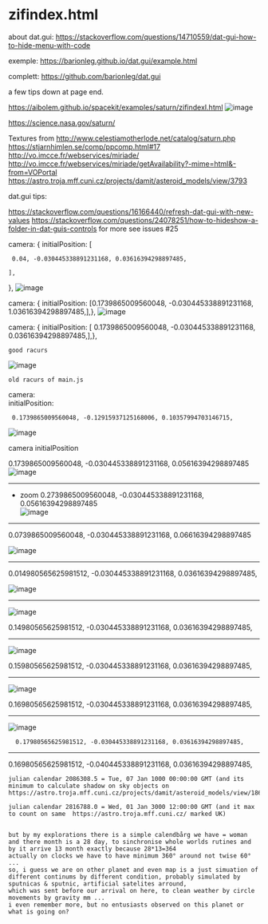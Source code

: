 # zifindex.html

about dat.gui: https://stackoverflow.com/questions/14710559/dat-gui-how-to-hide-menu-with-code

exemple: https://barionleg.github.io/dat.gui/example.html

complett: https://github.com/barionleg/dat.gui

a few tips down at page end.

https://aibolem.github.io/spacekit/examples/saturn/zifindexI.html
![image](https://github.com/aibolem/spacekit/assets/102619282/995e7813-b163-4ad0-b825-9d94b4bf98aa)


https://science.nasa.gov/saturn/

Textures from http://www.celestiamotherlode.net/catalog/saturn.php
https://stjarnhimlen.se/comp/ppcomp.html#17
http://vo.imcce.fr/webservices/miriade/
http://vo.imcce.fr/webservices/miriade/getAvailability?-mime=html&-from=VOPortal
https://astro.troja.mff.cuni.cz/projects/damit/asteroid_models/view/3793


dat.gui tips: 

https://stackoverflow.com/questions/16166440/refresh-dat-gui-with-new-values
https://stackoverflow.com/questions/24078251/how-to-hideshow-a-folder-in-dat-guis-controls
for more see issues #25

  camera: {
    initialPosition: [
  
     0.04, -0.030445338891231168, 0.03616394298897485, 
      
    ],
  },
![image](https://github.com/aibolem/spacekit/assets/102619282/4a497060-bac5-4301-bbce-80d6c15cea42)

camera: {
    initialPosition: [0.1739865009560048, -0.030445338891231168, 1.03616394298897485,],},
![image](https://github.com/aibolem/spacekit/assets/102619282/ff9c7fa3-c60b-45e6-90a2-cdd7e552877f)


camera: {
    initialPosition: [ 0.1739865009560048, -0.030445338891231168, 0.03616394298897485,],},

    good racurs
![image](https://github.com/aibolem/spacekit/assets/102619282/27aa5873-889e-44d7-8cb6-73773ac1b8cf)


    old racurs of main.js
  camera:  
    initialPosition: 
  
     0.1739865009560048, -0.12915937125168006, 0.10357994703146715,
      

  ![image](https://github.com/aibolem/spacekit/assets/102619282/8ca3aa75-2e57-428c-b946-53d639f169f2)

  camera 
    initialPosition 
  
   0.1739865009560048, -0.030445338891231168, 0.05616394298897485
    ![image](https://github.com/aibolem/spacekit/assets/102619282/43f65412-6c66-4369-a1cb-c03a2a75620e)

_____________________________________________________________________________________________________________________________________    

   - zoom  0.2739865009560048, -0.030445338891231168, 0.05616394298897485   
    ![image](https://github.com/aibolem/spacekit/assets/102619282/440c3636-527b-4578-ba96-e5ecc713a20a)

________________________________________________________________________________________________________________________________________

0.0739865009560048, -0.030445338891231168, 0.06616394298897485

![image](https://github.com/aibolem/spacekit/assets/102619282/cc31e539-c757-4b05-bdc2-22e881ef373c)

__________________________________________________________________________________________________________________________________________

0.014980565625981512, -0.030445338891231168, 0.03616394298897485,

![image](https://github.com/aibolem/spacekit/assets/102619282/474c1d65-8ff7-4d81-8b42-8a7488b0d5ba)

_____________________________________________________________________________________________________________________________________

![image](https://github.com/aibolem/spacekit/assets/102619282/7f999fdf-7f26-4e6e-804e-308c3a3e4089)


 0.14980565625981512, -0.030445338891231168, 0.03616394298897485,


______________________________________________________________________________________________________________________________________
![image](https://github.com/aibolem/spacekit/assets/102619282/548cccd2-810d-4c32-b730-64cc0dbea636)


  0.15980565625981512, -0.030445338891231168, 0.03616394298897485,
______________________________________________________________________________________________________________________________________
![image](https://github.com/aibolem/spacekit/assets/102619282/c5259c4d-92ce-4b04-8f48-84d104348adf)

  0.16980565625981512, -0.030445338891231168, 0.03616394298897485,


______________________________________________________________________________________________________________________________________
![image](https://github.com/aibolem/spacekit/assets/102619282/3b9d8e3f-f5ba-4b3f-9898-58eb3eaec5f7)


      0.17980565625981512, -0.030445338891231168, 0.03616394298897485,
______________________________________________________________________________________________________________________________________


 0.16980565625981512, -0.040445338891231168, 0.03616394298897485,



    julian calendar 2086308.5 = Tue, 07 Jan 1000 00:00:00 GMT (and its minimum to calculate shadow on sky objects on https://astro.troja.mff.cuni.cz/projects/damit/asteroid_models/view/1863)

    julian calendar 2816788.0 = Wed, 01 Jan 3000 12:00:00 GMT (and it max to count on same  https://astro.troja.mff.cuni.cz/ marked UK)


    but by my explorations there is a simple calendbårg we have = woman and there month is a 28 day, to sinchronise whole worlds rutines and by it arrive 13 month exactly because 28*13=364
    actually on clocks we have to have minimum 360° around not twise 60° ... 
    so, i guess we are on other planet and even map is a just simuation of different continums by different condition, probably simulated by sputnicas & sputnic, artificial satelites arround, 
    which was sent before our arrival on here, to clean weather by circle movements by gravity mm ... 
    i even remember more, but no entusiasts observed on this planet or what is going on?

